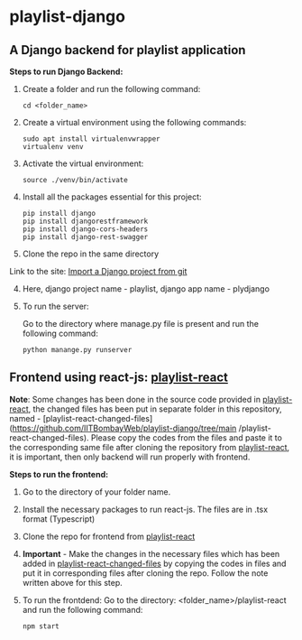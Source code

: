 # playlist-django
        
## A Django backend for playlist application
  
**Steps to run Django Backend:**

1. Create a folder and run the following command: 
   ```
   cd <folder_name> 
   ```

2. Create a virtual environment using the following commands:
   ```
   sudo apt install virtualenvwrapper
   virtualenv venv
   ```
   
3. Activate the virtual environment:
   ```
   source ./venv/bin/activate
   ```
   
2. Install all the packages essential for this project:
   ```
   pip install django
   pip install djangorestframework 
   pip install django-cors-headers
   pip install django-rest-swagger
   ```
   
3. Clone the repo in the same directory

Link to the site: [Import a Django project from git](https://stackoverflow.com/questions/12400077/how-to-import-a-django-app-from-git-into-a-project)

4. Here, django project name - playlist, django app name - plydjango

5. To run the server: 

   Go to the directory where manage.py file is present and run the following command:
   ```
   python manange.py runserver
   ```
## Frontend using react-js: [playlist-react](https://github.com/IITBombayWeb/playlist-react) 

  **Note**: 
        Some changes has been done in the source code provided in [playlist-react](https://github.com/IITBombayWeb/playlist-react), the changed files has 
        been put in separate folder in this repository, named - [playlist-react-changed-files](https://github.com/IITBombayWeb/playlist-django/tree/main
        /playlist-react-changed-files). Please copy the codes from the files and paste it to the corresponding same file after cloning the repository from 
        [playlist-react](https://github.com/IITBombayWeb/playlist-react), it is important, then only backend will run properly with frontend.
        
**Steps to run the frontend:**

1. Go to the directory of your folder name.

2. Install the necessary packages to run react-js. The files are in .tsx format (Typescript)

3. Clone the repo for frontend from [playlist-react](https://github.com/IITBombayWeb/playlist-react)

4. **Important** - Make the changes in the necessary files which has been added in [playlist-react-changed-files](https://github.com/IITBombayWeb/playlist-django/tree/main/playlist-react-changed-files) by copying the codes in files and put it in corresponding files after cloning the repo. Follow the note written above for this step.
    
5. To run the frontdend: Go to the directory: <folder_name>/playlist-react and run the following command:
   ```
   npm start
   ```

